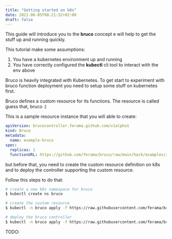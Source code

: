 ```yaml
---
title: "Getting started on k8s"
date: 2021-06-05T08:21:52+02:00
draft: false
---
```


This guide will introduce you to the **bruco** concept e will help to get the stuff up and running quickly.

This tutorial make some assumptions:

1. You have a kubernetes environment up and running
2. You have correctly configured the **kubectl** cli tool to interact with the env above

Bruco is heavily integrated with Kubernetes. To get start to experiment with bruco function deployment you need to setup some stuff on kubernetes first.

Bruco defines a custom resource for its functions. The resource is called guess that, bruco :)

This is a sample resource instance that you will able to create:
```yaml
apiVersion: brucocontroller.ferama.github.com/v1alpha1
kind: Bruco
metadata:
  name: example-bruco
spec:
  replicas: 1
  functionURL: https://github.com/ferama/bruco/raw/main/hack/examples/zipped/sentiment.zip
```

but before that, you need to create the custom resource definition on k8s and to deploy the controller supporting the custom resource.

Follow this steps to do that:

```sh
# create a new k8s namespace for bruco
$ kubectl create ns bruco

# create the custom resource
$ kubectl -n bruco apply -f https://raw.githubusercontent.com/ferama/bruco/main/hack/k8s/resources/crd-bruco.yaml

# deploy the bruco controller
$ kubectl -n bruco apply -f https://raw.githubusercontent.com/ferama/bruco/main/hack/k8s/resources/controller.yaml
```

TODO: 